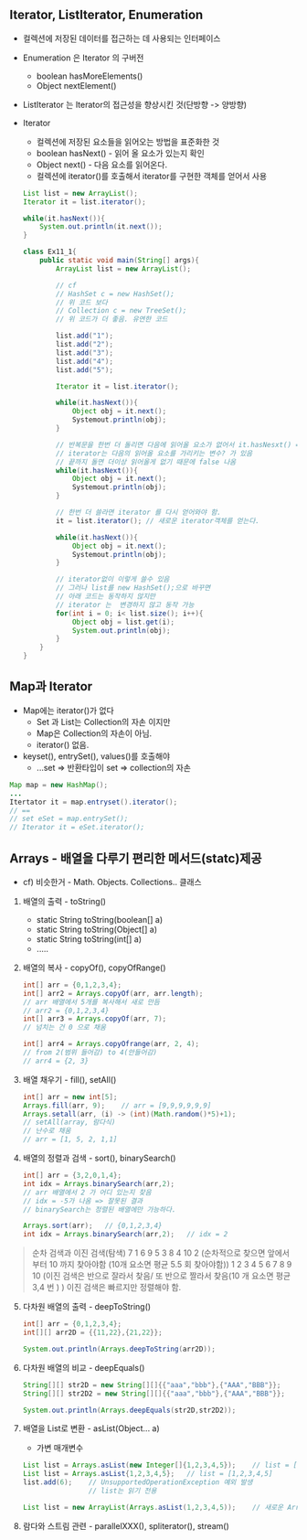Iterator, ListIterator, Enumeration
-----

* 컬렉션에 저장된 데이터를 접근하는 데 사용되는 인터페이스 
* Enumeration 은 Iterator 의 구버전 
    + boolean hasMoreElements()
    + Object nextElement()
* ListIterator 는 Iterator의 접근성을 향상시킨 것(단방향 -> 양방향) 
* Iterator
    + 컬렉션에 저장된 요소들을 읽어오는 방법을 표준화한 것 
    + boolean hasNext() - 읽어 올 요소가 있는지 확인 
    + Object next()  - 다음 요소를 읽어온다. 
    + 컬렉션에 iterator()를 호출해서 iterator를 구현한 객체를 얻어서 사용 
    ```java
    List list = new ArrayList();
    Iterator it = list.iterator();

    while(it.hasNext()){
        System.out.println(it.next());
    }
    ``` 

    ```java
    class Ex11_1{
        public static void main(String[] args){
            ArrayList list = new ArrayList();

            // cf 
            // HashSet c = new HashSet();
            // 위 코드 보다 
            // Collection c = new TreeSet();
            // 위 코드가 더 좋음. 유연한 코드 

            list.add("1");
            list.add("2");
            list.add("3");
            list.add("4");
            list.add("5");

            Iterator it = list.iterator();

            while(it.hasNext()){
                Object obj = it.next();
                Systemout.println(obj);
            }

            // 반복문을 한번 더 돌리면 다음에 읽어올 요소가 없어서 it.hasNesxt() === false -> 돌지 않음
            // iterator는 다음의 읽어올 요소를 가리키는 변수? 가 있음 
            // 끝까지 돌면 더이상 읽어올게 없기 때문에 false 나옴 
            while(it.hasNext()){
                Object obj = it.next();
                Systemout.println(obj);
            }

            // 한번 더 쓸라면 iterator 를 다시 얻어와야 함. 
            it = list.iterator(); // 새로운 iterator객체를 얻는다. 

            while(it.hasNext()){
                Object obj = it.next();
                Systemout.println(obj);
            }

            // iterator없이 이렇게 쓸수 있음 
            // 그러나 list를 new HashSet();으로 바꾸면 
            // 아래 코드는 동작하지 않지만 
            // iterator 는  변경하지 않고 동작 가능 
            for(int i = 0; i< list.size(); i++){
                Object obj = list.get(i);
                System.out.println(obj);
            }
        }
    }
    ``` 

Map과 Iterator
-----

* Map에는 iterator()가 없다 
    + Set 과 List는 Collection의 자손 이지만 
    + Map은 Collection의 자손이 아님. 
    + iterator() 없음.
* keyset(), entrySet(), values()를 호출해야
    + ...set => 반환타입이 set => collection의 자손 
```java
Map map = new HashMap();
...
Itertator it = map.entryset().iterator();
// == 
// set eSet = map.entrySet();
// Iterator it = eSet.iterator();
```



Arrays - 배열을 다루기 편리한 메서드(statc)제공 
-----

* cf) 비슷한거 - Math. Objects. Collections.. 클래스 
1. 배열의 출력 - toString()
    + static String toString(boolean[] a) 
    + static String toString(Object[] a)
    + static String toString(int[] a)
    + ..... 

2. 배열의 복사 - copyOf(), copyOfRange()    
    ```java
    int[] arr = {0,1,2,3,4};
    int[] arr2 = Arrays.copyOf(arr, arr.length);
    // arr 배열에서 5개를 복사해서 새로 만듬 
    // arr2 = {0,1,2,3,4}
    int[] arr3 = Arrays.copyOf(arr, 7);
    // 넘치는 건 0 으로 채움 

    int[] arr4 = Arrays.copyOfrange(arr, 2, 4);
    // from 2(범위 들어감) to 4(안들어감)
    // arr4 = {2, 3}
    ```
3. 배열 채우기 - fill(), setAll()
    ```java
    int[] arr = new int[5];
    Arrays.fill(arr, 9);    // arr = [9,9,9,9,9,9]
    Arrays.setall(arr, (i) -> (int)(Math.random()*5)+1); 
    // setAll(array, 람다식)
    // 난수로 채움 
    // arr = [1, 5, 2, 1,1]
    ```

4. 배열의 정렬과 검색 - sort(), binarySearch()
    ```java
    int[] arr = {3,2,0,1,4};
    int idx = Arrays.binarySearch(arr,2);
    // arr 배열에서 2 가 어디 있는지 찾음 
    // idx = -5가 나옴 => 잘못된 결과
    // binarySearch는 정렬된 배열에만 가능하다. 

    Arrays.sort(arr);   // {0,1,2,3,4}
    int idx = Arrays.binarySearch(arr,2);   // idx = 2 
    ```
    
> 순차 검색과 이진 검색(탐색)
> 7 1 6 9 5 3 8 4 10 2  (순차적으로 찾으면 앞에서 부터 10 까지 찾아야함 (10개 요소면 평균 5.5 회 찾아야함)) 
> 1 2 3 4 5 6 7 8 9 10 (이진 검색은 반으로 잘라서 찾음/ 또 반으로 짤라서 찾음(10 개 요소면 평균 3,4 번 ) )
>  이진 검색은 빠르지만 정렬해야 함. 

5. 다차원 배열의 출력 - deepToString()
    ```java
    int[] arr = {0,1,2,3,4};
    int[][] arr2D = {{11,22},{21,22}};

    System.out.println(Arrays.deepToString(arr2D));
    ```

6. 다차원 배열의 비교 - deepEquals()
    ```java
    String[][] str2D = new String[][]{{"aaa","bbb"},{"AAA","BBB"}};
    String[][] str2D2 = new String[][]{{"aaa","bbb"},{"AAA","BBB"}};

    System.out.println(Arrays.deepEquals(str2D,str2D2)); 
    ```

7. 배열을 List로 변환 - asList(Object... a)
    + 가변 매개변수 
    ```java
    List list = Arrays.asList(new Integer[]{1,2,3,4,5});    // list = [1,2,3,4,5]
    List list = Arrays.asList{1,2,3,4,5};   // list = [1,2,3,4,5]
    list.add(6);    // UnsupportedOperationException 예외 발생 
                    // list는 읽기 전용 

    List list = new ArrayList(Arrays.asList(1,2,3,4,5));    // 새로운 ArrayList를 만듬 => 변경가능
    ```

8. 람다와 스트림 관련 - parallelXXX(), spliterator(), stream()

